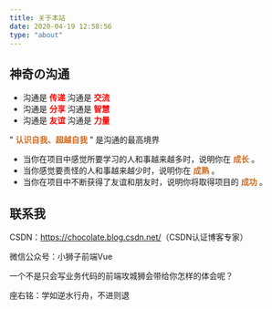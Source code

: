 ```yaml
---
title: 关于本站
date: 2020-04-19 12:58:56
type: "about"
---
```


## 神奇の沟通

- 沟通是<font color=red> **传递**</font> 沟通是<font color=red> **交流**</font>
- 沟通是<font color=red> **分享**</font> 沟通是<font color=red> **智慧**</font>
- 沟通是<font color=red> **友谊**</font> 沟通是<font color=red> **力量**</font>

" **<font color=chocolate>认识自我、超越自我</font>** " 是沟通的最高境界

- 当你在项目中感觉所要学习的人和事越来越多时，说明你在 **<font color=chocolate>成长</font>** 。
- 当你感觉要责怪的人和事越来越少时，说明你在 **<font color=chocolate>成熟</font>** 。
- 当你在项目中不断获得了友谊和朋友时，说明你将取得项目的 **<font color=chocolate>成功</font>** 。


## 联系我
CSDN：<a href="https://chocolate.blog.csdn.net/">https://chocolate.blog.csdn.net/</a>（CSDN认证博客专家）

微信公众号：小狮子前端Vue

一个不是只会写业务代码的前端攻城狮会带给你怎样的体会呢？

座右铭：学如逆水行舟，不进则退